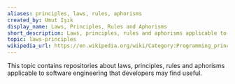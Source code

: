 ```yaml
---
aliases: principles, laws, rules, aphorisms
created_by: Umut Işık
display_name: Laws, Principles, Rules and Aphorisms
short_description: Laws, principles, rules and aphorisms applicable to software engineering.
topic: laws-principles
wikipedia_url: https://en.wikipedia.org/wiki/Category:Programming_principles
---
```

This topic contains repositories about laws, principles, rules and aphorisms applicable to software engineering that developers may find useful.
